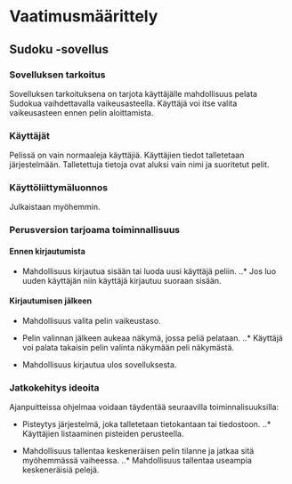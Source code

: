 # Vaatimusmäärittely

## **Sudoku -sovellus**

### Sovelluksen tarkoitus

Sovelluksen tarkoituksena on tarjota käyttäjälle mahdollisuus pelata Sudokua vaihdettavalla vaikeusasteella. Käyttäjä voi itse
valita vaikeusasteen ennen pelin aloittamista.

### Käyttäjät 

Pelissä on vain normaaleja käyttäjiä. Käyttäjien tiedot talletetaan järjestelmään. Talletettuja tietoja ovat aluksi vain nimi ja 
suoritetut pelit.

### Käyttöliittymäluonnos

Julkaistaan myöhemmin.

### Perusversion tarjoama toiminnallisuus

#### Ennen kirjautumista

* Mahdollisuus kirjautua sisään tai luoda uusi käyttäjä peliin.
..* Jos luo uuden käyttäjän niin käyttäjä kirjautuu suoraan sisään.

#### Kirjautumisen jälkeen

* Mahdollisuus valita pelin vaikeustaso.

* Pelin valinnan jälkeen aukeaa näkymä, jossa peliä pelataan.
..* Käyttäjä voi palata takaisin pelin valinta näkymään peli näkymästä.

* Mahdollisuus kirjautua ulos sovelluksesta.

### Jatkokehitys ideoita

Ajanpuitteissa ohjelmaa voidaan täydentää seuraavilla toiminnalisuuksilla:

* Pisteytys järjestelmä, joka talletetaan tietokantaan tai tiedostoon.
..* Käyttäjien listaaminen pisteiden perusteella.

* Mahdollisuus tallentaa keskeneräisen pelin tilanne ja jatkaa sitä myöhemmässä vaiheessa.
..* Mahdollisuus tallentaa useampia keskeneräisiä pelejä.

